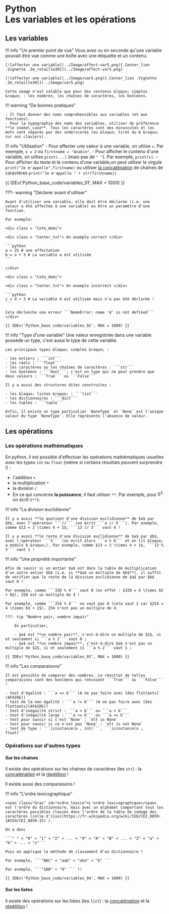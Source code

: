 # Python<br>Les variables et les opérations

## Les variables

!!! info "Un premier point de vue"
    Vous avez vu en seconde qu'une variable pouvait être vue comme une boîte avec une étiquette et un contenu.

    [![affecter une variable](../Image/affect-var5.png){.Center_lien .Vignette .Im_retaille30}](../Image/affect-var5.png)

    [![affecter une variable](../Image/var5.png){.Center_lien .Vignette .Im_retaille30}](../Image/var5.png)

    Cette image n'est valable que pour des contenus &laquo; simples &raquo; : les nombres, les chaînes de caractères, les booléens.

!!! warning "De bonnes pratiques"
    
    - Il faut donner des noms compréhensibles aux variables (et aux fonctions).
    - Pour la typographie des noms des variables, utiliser de préférence **le snake\_case**. Tous les caractères sont des minuscules et les mots sont séparés par des underscores (ou &laquo; tiret du 8 &raquo; sur nos claviers).

!!! info "Utilisation"
    - Pour affecter une valeur à une variable, on utilise ```=```. Par exemple, ```x = 2``` ou ```firstname = "Anakin"```.
    - Pour afficher le contenu d'une variable, on utilise ```print(...)``` (mais pas de ```" "```). Par exemple, ```print(x)```.
    - Pour afficher du texte et le contenu d'une variable,on peut utiliser la virgule ```print("Je m'appelle",firstname)``` ou utiliser [la concaténation](.\str.md#concat) de chaînes de caractères ```print("Je m'appelle " + str(firstname)) ```

{{ IDEv('Python_base_code/variables_01', MAX = 1000) }}

???- warning "Déclarer avant d'utiliser"

    Avant d'utiliser une variable, elle doit être déclarée (i.e. une valeur a été affectée à une variable) ou être un paramètre d'une fonction.

    Par exemple:

    <div class = "Cote_demi">

    <div class = "Center_txt"> Un exemple correct </div>

    ```python
    a = 25 # une affectation
    b = a + 3 # La variable a est utilisée
    ```

    </div>

    <div class = "Cote_demi">

    <div class = "Center_txt"> Un exemple incorrect </div>

    ```python
    c = d + 3 # La variable d est utilisée mais n'a pas été déclarée !
    ```

    Cela déclenche une erreur ```NameError: name 'd' is not defined```
    </div>

    {{ IDEv('Python_base_code/variables_02', MAX = 1000) }}

!!! info "Type d'une variable"
    Une valeur enregistrée dans une variable possède un type, c'est aussi le type de cette variable.

    Les principaux types &laquo; simples &raquo; :
    
    - les entiers : ```int```
    - les réels : ```float```
    - les caractères ou les chaînes de caractères : ```str```
    - les booléens : ```bool```; c'est un type qui ne peut prendre que deux valeurs : ```True``` ou ```False```
 
    Il y a aussi des structures dites construites :

    - les &laquo; listes &raquo; : ```list```
    - les dictionnaires : ```dict```
    - les tuples : ```tuple```

    Enfin, il existe un type particulier `NoneType` et `None` est l'unique valeur du type `NoneType`. Elle représente l'absence de valeur.


## Les opérations

### Les opérations mathématiques

En python, il est possible d'effectuer les opérations mathématiques usuelles avec les types ```int``` ou ```float``` (même si certains résultats peuvent surprendre !) :

- l'addition ```+```
- la multiplication ```*```
- la division ```/```
- En ce qui concerne **la puissance**, il faut utiliser ```**```. Par exemple, pour $5^3$ on écrit ```5**3```.

!!! info "La division euclidienne"

    Il y a aussi **le quotient d'une division euclidienne** de $a$ par $b$, avec l'opérateur ```//``` (on écrit ```a // b```). Par exemple, comme $13 = 3 \times 4 + 1$, ```13 // 3``` vaut 4 !

    Il y a aussi **le reste d'une division euclidienne** de $a$ par $b$, avec l'opérateur ```%``` (on écrit alors ```a % b``` et on lit &laquo; a modulo b &raquo;). Par exemple, comme $13 = 3 \times 4 + 1$, ```13 % 3``` vaut 1 !



!!! info "Une propriété importante"

    Afin de savoir si un entier $a$ est dans la table de multiplication d'un autre entier $b$ (i.e. si **$a$ un multiple de $b$**), il suffit de vérifier que le reste de la division euclidienne de $a$ par $b$ vaut 0 !

    Par exemple, comme ```328 % 4``` vaut 0 (en effet : $328 = 4 \times 82 + 0$), 328 est un multiple de 4 !

    Par exemple, comme ```254 % 4``` ne vaut pas 0 (cela vaut 2 car $254 = 4 \times 63 + 2$), 254 n'est pas un multiple de 4.

    ???- tip "Nombre pair, nombre impair"

        En particulier,
        
        - $a$ est **un nombre pair**, c'est-à-dire un multiple de $2$, si et seulement si ```a % 2``` vaut 0 ;
        - $a$ est **un nombre impair**, c'est-à-dire $a$ n'est pas un multiple de $2$, si et seulement si ```a % 2``` vaut 1 ;

    {{ IDEv('Python_base_code/variables_03', MAX = 1000) }}

!!! info "Les comparaisons"

    Il est possible de comparer des nombres. Le résultat de telles comparaisons sont des booléens qui renvoient ```True``` ou ```False``` !

    - test d'égalité : ```a == b``` (A ne pas faire avec [des flottants](AFAIRE))
    - test de la non égalité : ```a != b``` (A ne pas faire avec [des flottants](AFAIRE))
    - test d'inégailté strict : ```a > b``` ou ```a < b```
    - test d'inégailté large : ```a >= b``` ou ```a <= b```
    - test pour savoir si c'est `None` : `elt is None`
    - test pour savoir si ce n'est pas `None` : `elt is not None`
    - test de type : ```isinstance(a , int)```, ```isinstance(a , float)```

### Opérations sur d'autres types

#### Sur les chaines

Il existe des opérations sur les chaines de caractères (les ```str```) : la [concaténation](./str.md#concat) et la [répétition](./str.md#repet_str) !

Il existe aussi des comparaisons !

!!! info "L'ordre lexicographique"

    <span class="Gras" id="ordre_lexico">L'ordre lexicographique</span> est l'ordre du dictionnaire, mais avec un alphabet comportant tous les caractères possibles classés dans l'ordre de la table de codage des caractères (celle d'[iso](https://fr.wikipedia.org/wiki/ISO/CEI_8859-1#ISO/CEI_8859-15) ).

    On a donc 

    ```" " < "0" < "1" < "2" < ... < "9" < "A" < "B" < ... < "Z" < "a" < "b" < ... < "z"```

    Puis on applique la méthode de classement d'un dictionnaire !

    Par exemple, ```"BAC" < "aab" < "aba" < "b" ``` 

    Par exemple, ```"100" < "9" ``` !!

    {{ IDEv('Python_base_code/variables_04', MAX = 1000) }}

#### Sur les listes

Il existe des opérations sur les listes (les ```list```) : la [concaténation](./list.md#concat_list) et la [répétition](./list.md#repet_list) !